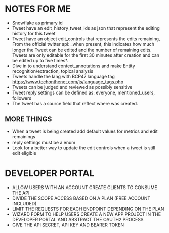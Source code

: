 # NOTES FOR ME

-   Snowflake as primary id
-   Tweet have an edit_history_tweet_ids as json that represent the editing history for this tweet
-   Tweet have an object edit_controls that represents the edits remaining, From the official twitter api: \_when present, this indicates how much longer the Tweet can be edited and the number of remaining edits. Tweets are only editable for the first 30 minutes after creation and can be edited up to five times\*.
-   Dive in to understand context_annotations and make Entity recognition/extraction, topical analysis
-   Tweets handle the lang with BCP47 language tag https://www.techonthenet.com/js/language_tags.php
-   Tweets can be judged and reviewed as possibly sensitive
-   Tweet reply settings can be defined as: everyone, mentioned_users, followers
-   The tweet has a source field that reflect where was created.

## MORE THINGS

-   When a tweet is being created add default values for metrics and edit remainings
-   reply settings must be a enum
-   Look for a better way to update the edit controls when a tweet is still edit eligible

# DEVELOPER PORTAL

-   ALLOW USERS WITH AN ACCOUNT CREATE CLIENTS TO CONSUME THE API
-   DIVIDE THE SCOPE ACCESS BASED ON A PLAN (FREE ACCOUNT INCLUDED)
-   LIMIT THE REQUESTS FOR EACH ENDPOINT DEPENDING ON THE PLAN
-   WIZARD FORM TO HELP USERS CREATE A NEW APP PROJECT IN THE DEVELOPER PORTAL AND ABSTRACT THE OAUTH2 PROCESS
-   GIVE THE API SECRET, API KEY AND BEARER TOKEN
